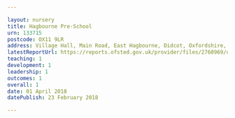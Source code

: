 ```yaml
---

layout: nursery
title: Hagbourne Pre-School
urn: 133715
postcode: OX11 9LR
address: Village Hall, Main Road, East Hagbourne, Didcot, Oxfordshire, OX11 9LR
latestReportUrl: https://reports.ofsted.gov.uk/provider/files/2760969/urn/133715.pdf
teaching: 1
development: 1
leadership: 1
outcomes: 1
overall: 1
date: 01 April 2018 
datePublish: 23 February 2018

---
```

